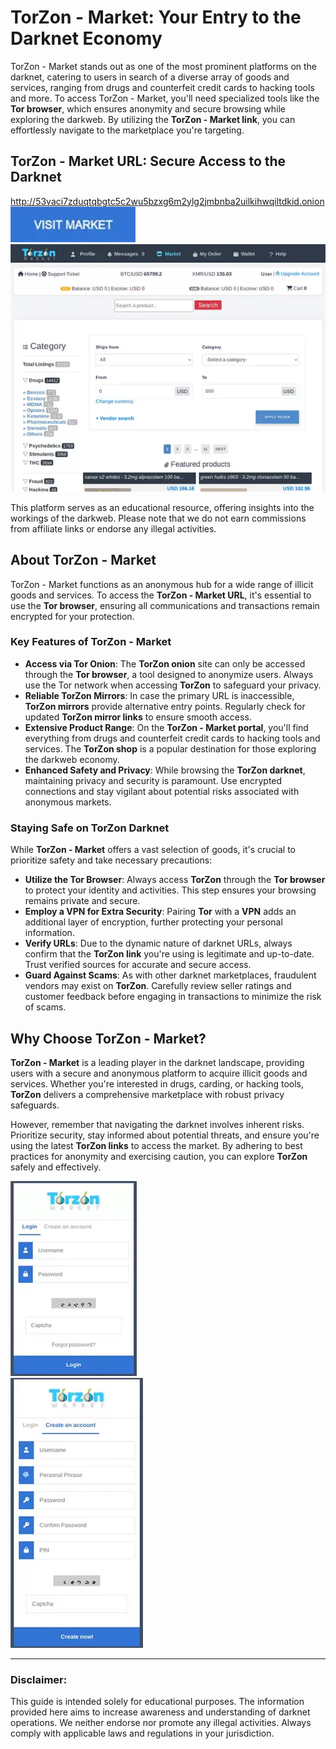 # TorZon - Market: Your Entry to the Darknet Economy  

TorZon - Market stands out as one of the most prominent platforms on the darknet, catering to users in search of a diverse array of goods and services, ranging from drugs and counterfeit credit cards to hacking tools and more. To access TorZon - Market, you'll need specialized tools like the **Tor browser**, which ensures anonymity and secure browsing while exploring the darkweb. By utilizing the **TorZon - Market link**, you can effortlessly navigate to the marketplace you're targeting.  

## TorZon - Market URL: Secure Access to the Darknet  

http://53vaci7zduqtqbgtc5c2wu5bzxg6m2ylg2jmbnba2uilkihwqiltdkid.onion  
[<img src="/assets/nenelar.webp" width="200">](http://53vaci7zduqtqbgtc5c2wu5bzxg6m2ylg2jmbnba2uilkihwqiltdkid.onion)  
<a href="http://53vaci7zduqtqbgtc5c2wu5bzxg6m2ylg2jmbnba2uilkihwqiltdkid.onion"><img src="/assets/eneatpat.webp" alt="TorZon - Market Preview" style="max-width: 100%;"></a>  

This platform serves as an educational resource, offering insights into the workings of the darkweb. Please note that we do not earn commissions from affiliate links or endorse any illegal activities.  

## About TorZon - Market  

TorZon - Market functions as an anonymous hub for a wide range of illicit goods and services. To access the **TorZon - Market URL**, it's essential to use the **Tor browser**, ensuring all communications and transactions remain encrypted for your protection.  

### Key Features of TorZon - Market  

- **Access via Tor Onion**: The **TorZon onion** site can only be accessed through the **Tor browser**, a tool designed to anonymize users. Always use the Tor network when accessing **TorZon** to safeguard your privacy.  
- **Reliable TorZon Mirrors**: In case the primary URL is inaccessible, **TorZon mirrors** provide alternative entry points. Regularly check for updated **TorZon mirror links** to ensure smooth access.  
- **Extensive Product Range**: On the **TorZon - Market portal**, you'll find everything from drugs and counterfeit credit cards to hacking tools and services. The **TorZon shop** is a popular destination for those exploring the darkweb economy.  
- **Enhanced Safety and Privacy**: While browsing the **TorZon darknet**, maintaining privacy and security is paramount. Use encrypted connections and stay vigilant about potential risks associated with anonymous markets.  

### Staying Safe on TorZon Darknet  

While **TorZon - Market** offers a vast selection of goods, it's crucial to prioritize safety and take necessary precautions:  

- **Utilize the Tor Browser**: Always access **TorZon** through the **Tor browser** to protect your identity and activities. This step ensures your browsing remains private and secure.  
- **Employ a VPN for Extra Security**: Pairing **Tor** with a **VPN** adds an additional layer of encryption, further protecting your personal information.  
- **Verify URLs**: Due to the dynamic nature of darknet URLs, always confirm that the **TorZon link** you're using is legitimate and up-to-date. Trust verified sources for accurate and secure access.  
- **Guard Against Scams**: As with other darknet marketplaces, fraudulent vendors may exist on **TorZon**. Carefully review seller ratings and customer feedback before engaging in transactions to minimize the risk of scams.  

## Why Choose TorZon - Market?  

**TorZon - Market** is a leading player in the darknet landscape, providing users with a secure and anonymous platform to acquire illicit goods and services. Whether you're interested in drugs, carding, or hacking tools, **TorZon** delivers a comprehensive marketplace with robust privacy safeguards.  

However, remember that navigating the darknet involves inherent risks. Prioritize security, stay informed about potential threats, and ensure you're using the latest **TorZon links** to access the market. By adhering to best practices for anonymity and exercising caution, you can explore **TorZon** safely and effectively.  

<a href="http://53vaci7zduqtqbgtc5c2wu5bzxg6m2ylg2jmbnba2uilkihwqiltdkid.onion"><img src="/assets/geixyzcta.webp" alt="TorZon - Market Login" style="max-width: 100%;"></a>  
<a href="http://53vaci7zduqtqbgtc5c2wu5bzxg6m2ylg2jmbnba2uilkihwqiltdkid.onion"><img src="/assets/bridorni.webp" alt="TorZon - Market Register" style="max-width: 100%;"></a>  

--- 

### Disclaimer:  
This guide is intended solely for educational purposes. The information provided here aims to increase awareness and understanding of darknet operations. We neither endorse nor promote any illegal activities. Always comply with applicable laws and regulations in your jurisdiction.